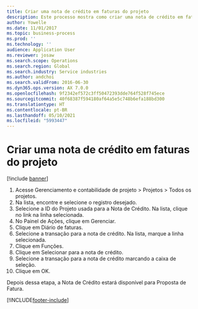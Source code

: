 ```yaml
---
title: Criar uma nota de crédito em faturas do projeto
description: Este processo mostra como criar uma nota de crédito em faturas do projeto que foram lançadas.
author: Yowelle
ms.date: 11/01/2017
ms.topic: business-process
ms.prod: ''
ms.technology: ''
audience: Application User
ms.reviewer: josaw
ms.search.scope: Operations
ms.search.region: Global
ms.search.industry: Service industries
ms.author: andchoi
ms.search.validFrom: 2016-06-30
ms.dyn365.ops.version: AX 7.0.0
ms.openlocfilehash: 9f2342ef572c3ff50472393dde764f528f745ece
ms.sourcegitcommit: 40f68387f594180af64a5e5c748b6efa188bd300
ms.translationtype: HT
ms.contentlocale: pt-BR
ms.lasthandoff: 05/10/2021
ms.locfileid: "5993447"
---
```

# <a name="create-a-credit-note-on-project-invoices"></a>Criar uma nota de crédito em faturas do projeto

[!include [banner](../../includes/banner.md)]

1. Acesse Gerenciamento e contabilidade de projeto > Projetos > Todos os projetos. 
2. Na lista, encontre e selecione o registro desejado. 
3. Selecione a ID do Projeto usada para a Nota de Crédito. Na lista, clique no link na linha selecionada. 
4. No Painel de Ações, clique em Gerenciar. 
5. Clique em Diário de faturas. 
6. Selecione a transação para a nota de crédito. Na lista, marque a linha selecionada. 
7. Clique em Funções. 
8. Clique em Selecionar para a nota de crédito. 
9. Selecione a transação para a nota de crédito marcando a caixa de seleção.
10. Clique em OK. 

Depois dessa etapa, a Nota de Crédito estará disponível para Proposta de Fatura.


[!INCLUDE[footer-include](../../includes/footer-banner.md)]